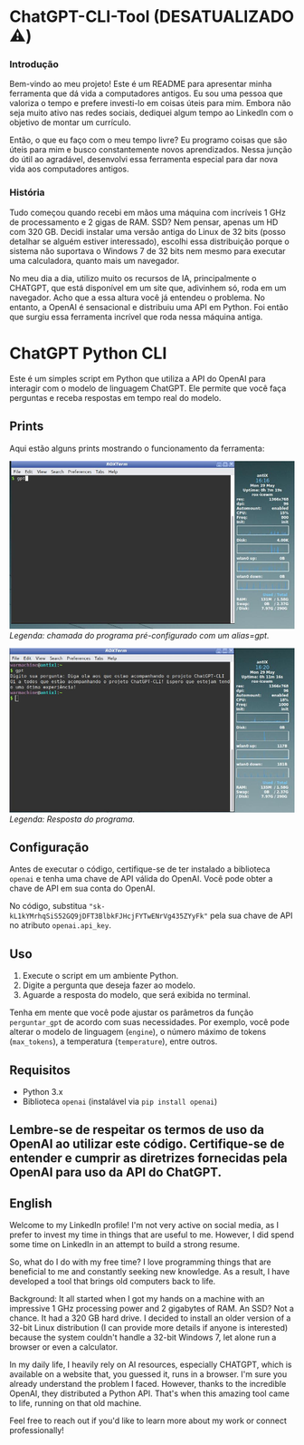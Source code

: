 # ChatGPT-CLI-Tool (DESATUALIZADO ⚠️)

### Introdução

Bem-vindo ao meu projeto! Este é um README para apresentar minha ferramenta que dá vida a computadores antigos. Eu sou uma pessoa que valoriza o tempo e prefere investi-lo em coisas úteis para mim. Embora não seja muito ativo nas redes sociais, dediquei algum tempo ao LinkedIn com o objetivo de montar um currículo.

Então, o que eu faço com o meu tempo livre? Eu programo coisas que são úteis para mim e busco constantemente novos aprendizados. Nessa junção do útil ao agradável, desenvolvi essa ferramenta especial para dar nova vida aos computadores antigos.

### História

Tudo começou quando recebi em mãos uma máquina com incríveis 1 GHz de processamento e 2 gigas de RAM. SSD? Nem pensar, apenas um HD com 320 GB. Decidi instalar uma versão antiga do Linux de 32 bits (posso detalhar se alguém estiver interessado), escolhi essa distribuição porque o sistema não suportava o Windows 7 de 32 bits nem mesmo para executar uma calculadora, quanto mais um navegador.

No meu dia a dia, utilizo muito os recursos de IA, principalmente o CHATGPT, que está disponível em um site que, adivinhem só, roda em um navegador. Acho que a essa altura você já entendeu o problema. No entanto, a OpenAI é sensacional e distribuiu uma API em Python. Foi então que surgiu essa ferramenta incrível que roda nessa máquina antiga.

# ChatGPT Python CLI

Este é um simples script em Python que utiliza a API do OpenAI para interagir com o modelo de linguagem ChatGPT. Ele permite que você faça perguntas e receba respostas em tempo real do modelo. 

## Prints

Aqui estão alguns prints mostrando o funcionamento da ferramenta:

![Exemplo 1](/prints/history.jpg)
*Legenda: chamada do programa pré-configurado com um alias=gpt.*

![Exemplo 2](/prints/screenshot.jpg)
*Legenda: Resposta do programa.*



## Configuração

Antes de executar o código, certifique-se de ter instalado a biblioteca `openai` e tenha uma chave de API válida do OpenAI. Você pode obter a chave de API em sua conta do OpenAI.

No código, substitua `"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"` pela sua chave de API no atributo `openai.api_key`.

## Uso

1. Execute o script em um ambiente Python.
2. Digite a pergunta que deseja fazer ao modelo.
3. Aguarde a resposta do modelo, que será exibida no terminal.

Tenha em mente que você pode ajustar os parâmetros da função `perguntar_gpt` de acordo com suas necessidades. Por exemplo, você pode alterar o modelo de linguagem (`engine`), o número máximo de tokens (`max_tokens`), a temperatura (`temperature`), entre outros.

## Requisitos

- Python 3.x
- Biblioteca `openai` (instalável via `pip install openai`)

Lembre-se de respeitar os termos de uso da OpenAI ao utilizar este código. Certifique-se de entender e cumprir as diretrizes fornecidas pela OpenAI para uso da API do ChatGPT.
-----------------------------------------------------------------------------------------------------------------------------

## English

Welcome to my LinkedIn profile! I'm not very active on social media, as I prefer to invest my time in things that are useful to me. However, I did spend some time on LinkedIn in an attempt to build a strong resume.

So, what do I do with my free time? I love programming things that are beneficial to me and constantly seeking new knowledge. As a result, I have developed a tool that brings old computers back to life.

Background:
It all started when I got my hands on a machine with an impressive 1 GHz processing power and 2 gigabytes of RAM. An SSD? Not a chance. It had a 320 GB hard drive. I decided to install an older version of a 32-bit Linux distribution (I can provide more details if anyone is interested) because the system couldn't handle a 32-bit Windows 7, let alone run a browser or even a calculator.

In my daily life, I heavily rely on AI resources, especially CHATGPT, which is available on a website that, you guessed it, runs in a browser. I'm sure you already understand the problem I faced. However, thanks to the incredible OpenAI, they distributed a Python API. That's when this amazing tool came to life, running on that old machine.

Feel free to reach out if you'd like to learn more about my work or connect professionally!
